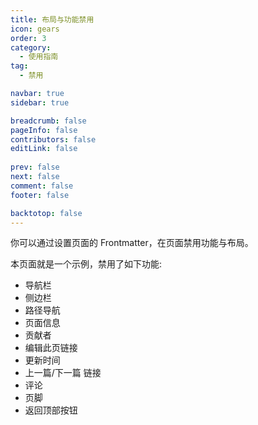 ```yaml
---
title: 布局与功能禁用
icon: gears
order: 3
category:
  - 使用指南
tag:
  - 禁用

navbar: true
sidebar: true

breadcrumb: false
pageInfo: false
contributors: false
editLink: false
 
prev: false
next: false
comment: false
footer: false

backtotop: false
---
```


你可以通过设置页面的 Frontmatter，在页面禁用功能与布局。

<!-- more -->

本页面就是一个示例，禁用了如下功能:

- 导航栏
- 侧边栏
- 路径导航
- 页面信息
- 贡献者
- 编辑此页链接
- 更新时间
- 上一篇/下一篇 链接
- 评论
- 页脚
- 返回顶部按钮
